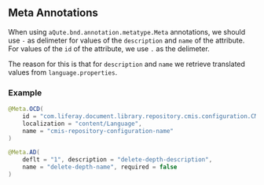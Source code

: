 ## Meta Annotations

When using `aQute.bnd.annotation.metatype.Meta` annotations, we should use `-`
as delimeter for values of the `description` and `name` of the attribute. For
values of the `id` of the attribute, we use `.` as the delimeter.

The reason for this is that for `description` and `name` we retrieve translated
values from `language.properties`.

### Example

```java
@Meta.OCD(
    id = "com.liferay.document.library.repository.cmis.configuration.CMISRepositoryConfiguration",
    localization = "content/Language",
    name = "cmis-repository-configuration-name"
)

@Meta.AD(
    deflt = "1", description = "delete-depth-description",
    name = "delete-depth-name", required = false
)
```